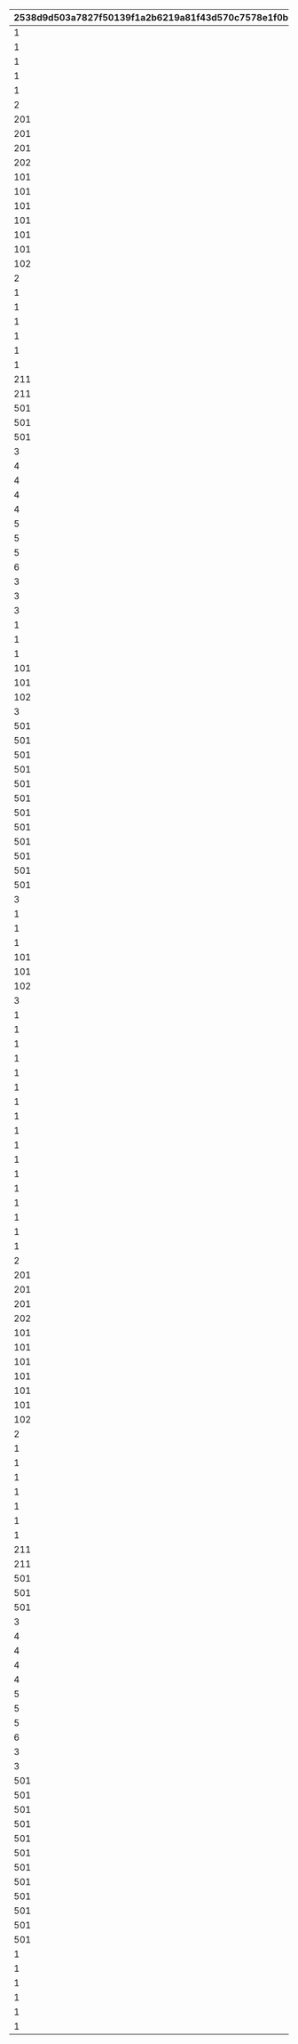 |2538d9d503a7827f50139f1a2b6219a81f43d570c7578e1f0b010fe65861099f|f2d510dddc76eeeedb6276196e153a9c19177a03931949b82bbb2104cda1b315|68d35669511f49aced9f91851db15d6ac6543e05e8ccc7016581778696e28244|6cc85ccfe73c9d9735ee50409665bfa41a6092deac3c3ab764f53c7dc7227afd|9cabf66bcd9de8a4b9867849fd3b6bdbb4f88efa9b02706d5cbd889ddce88ef9|ccc6f4d177edcb89d1169b3dd85e9d8191bfe2b39f7104d531b2a54ec64da7e4|
| --- | --- | --- | --- | --- | --- |
|1|10008|1|0|10008001|10008103|
|1|10008|2|0|10008002|10008104|
|1|10008|3|0|10008003|10008105|
|1|10008|4|0|10008004|10008107|
|1|10008|5|0|10008005|10008111|
|2|10008|201|0|10008006|0|
|201|10008|101|0|10008201|10008105|
|201|10008|102|0|10008202|10008107|
|201|10008|103|0|10008203|10008111|
|202|10008|111|0|10008204|10008115|
|101|10008|105601|0|10008301|0|
|101|10008|100901|0|10008302|10008103|
|101|10008|101301|0|10008303|10008104|
|101|10008|105601|0|10008304|10008105|
|101|10008|101301|0|10008305|10008107|
|101|10008|100901|0|10008306|10008111|
|102|10008|105601|0|10008307|0|
|2|10010|201|0|10010001|0|
|1|10010|2|0|10010002|10010112|
|1|10010|3|0|10010003|10010115|
|1|10010|4|0|10010004|10010103|
|1|10010|5|0|10010005|10010105|
|1|10010|6|0|10010006|10010107|
|1|10010|7|0|10010007|10010109|
|211|10010|101|0|10010201|10010112|
|211|10010|0|0|10010202|10010115|
|501|10010|101461|101471|10010501|10010110|
|501|10010|101462|101472|10010502|10010110|
|501|10010|101463|101473|10010503|10010110|
|3|10010|211|0|10010531|1001004|
|4|10012|1|0|10012001|1001201|
|4|10012|2|0|10012002|1001202|
|4|10012|3|0|10012003|1001203|
|4|10012|4|0|10012004|1001204|
|5|10012|101|0|10012301|1001201|
|5|10012|101|0|10012302|1001202|
|5|10012|101|0|10012303|1001203|
|6|10012|501|0|10012401|0|
|3|10012|211|0|10012531|1001204|
|3|10013|211|0|10013531|1001304|
|3|10015|211|0|10015531|1001504|
|1|10017|1|0|10017001|10017102|
|1|10017|2|0|10017002|10017108|
|1|10017|3|0|10017003|10017115|
|101|10017|105801|0|10017301|0|
|101|10017|109901|0|10017302|10017102|
|102|10017|109901|0|10017303|0|
|3|10017|211|0|10017531|1001704|
|501|10021|101921|101931|10021001|10021112|
|501|10021|101922|101932|10021002|10021112|
|501|10021|101923|101933|10021003|10021112|
|501|10021|100011|100351|10021004|10021112|
|501|10021|100012|100352|10021005|10021112|
|501|10021|100013|100353|10021006|10021112|
|501|10021|100014|100354|10021007|10021112|
|501|10021|100015|100355|10021008|10021112|
|501|10021|100016|100356|10021009|10021112|
|501|10021|100017|100357|10021010|10021112|
|501|10021|100018|100358|10021011|10021112|
|501|10021|100019|100359|10021012|10021112|
|3|10039|211|0|10039531|1003904|
|1|10053|1|0|10053001|10053102|
|1|10053|2|0|10053002|10053108|
|1|10053|3|0|10053003|10053115|
|101|10053|105801|0|10053301|0|
|101|10053|109901|0|10053302|10053102|
|102|10053|109901|0|10053303|0|
|3|10053|211|0|10053531|1005304|
|1|10084|1|0|10084001|10084102|
|1|10084|2|0|10084002|10084112|
|1|10084|3|0|10084003|10084115|
|1|10085|1|0|10085001|10085102|
|1|10085|2|0|10085002|10085108|
|1|10085|3|0|10085003|10085115|
|1|10112|1|0|10112001|10112102|
|1|10112|2|0|10112002|10112112|
|1|10112|3|0|10112003|10112115|
|1|10113|1|0|10113001|10113102|
|1|10113|2|0|10113002|10113108|
|1|10113|3|0|10113003|10113115|
|1|20008|1|0|20008001|20008103|
|1|20008|2|0|20008002|20008104|
|1|20008|3|0|20008003|20008105|
|1|20008|4|0|20008004|20008107|
|1|20008|5|0|20008005|20008111|
|2|20008|201|0|20008006|0|
|201|20008|101|0|20008201|20008105|
|201|20008|102|0|20008202|20008107|
|201|20008|103|0|20008203|20008111|
|202|20008|111|0|20008204|20008115|
|101|20008|105601|0|20008301|0|
|101|20008|100901|0|20008302|20008103|
|101|20008|101301|0|20008303|20008104|
|101|20008|105601|0|20008304|20008105|
|101|20008|101301|0|20008305|20008107|
|101|20008|100901|0|20008306|20008111|
|102|20008|105601|0|20008307|0|
|2|20010|201|0|20010001|0|
|1|20010|1|0|20010002|20010110|
|1|20010|2|0|20010003|20010112|
|1|20010|3|0|20010004|20010115|
|1|20010|4|0|20010005|20010103|
|1|20010|5|0|20010006|20010105|
|1|20010|6|0|20010007|20010107|
|1|20010|7|0|20010008|20010109|
|211|20010|101|0|20010201|20010112|
|211|20010|0|0|20010202|20010115|
|501|20010|101461|101471|20010501|20010110|
|501|20010|101462|101472|20010502|20010110|
|501|20010|101463|101473|20010503|20010110|
|3|20010|211|0|20010531|2001004|
|4|20012|1|0|20012001|2001201|
|4|20012|2|0|20012002|2001202|
|4|20012|3|0|20012003|2001203|
|4|20012|4|0|20012004|2001204|
|5|20012|101|0|20012301|2001201|
|5|20012|101|0|20012302|2001202|
|5|20012|101|0|20012303|2001203|
|6|20012|501|0|20012401|0|
|3|20012|211|0|20012531|2001204|
|3|20014|211|0|20014531|2001404|
|501|20016|101921|101931|20016001|20016112|
|501|20016|101922|101932|20016002|20016112|
|501|20016|101923|101933|20016003|20016112|
|501|20016|100011|100351|20016004|20016112|
|501|20016|100012|100352|20016005|20016112|
|501|20016|100013|100353|20016006|20016112|
|501|20016|100014|100354|20016007|20016112|
|501|20016|100015|100355|20016008|20016112|
|501|20016|100016|100356|20016009|20016112|
|501|20016|100017|100357|20016010|20016112|
|501|20016|100018|100358|20016011|20016112|
|501|20016|100019|100359|20016012|20016112|
|1|20046|1|0|20046001|20046102|
|1|20046|2|0|20046002|20046112|
|1|20046|3|0|20046003|20046115|
|1|20047|1|0|20047001|20047102|
|1|20047|2|0|20047002|20047108|
|1|20047|3|0|20047003|20047115|